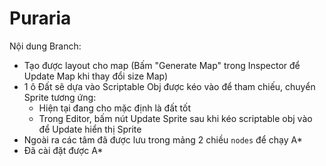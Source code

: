 # Puraria
 
Nội dung Branch:
- Tạo được layout cho map (Bấm "Generate Map" trong Inspector để Update Map khi thay đổi size Map)
- 1 ô Đất sẽ dựa vào Scriptable Obj được kéo vào để tham chiếu, chuyển Sprite tương ứng:
  + Hiện tại đang cho mặc định là đất tốt
  + Trong Editor, bấm nút Update Sprite sau khi kéo scriptable obj vào để Update hiển thị Sprite
- Ngoài ra các tâm đã được lưu trong mảng 2 chiều `nodes` để chạy A*
- Đã cài đặt được A*
